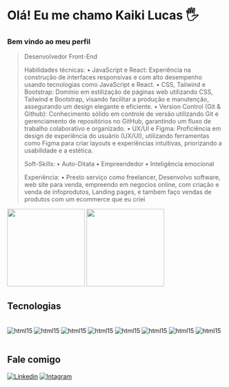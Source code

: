 
<h1>Olá! Eu me chamo Kaiki Lucas 🖐️</h1>



<h3>Bem vindo ao meu perfil</h3>


<blockquote> <p>
Desenvolvedor Front-End 

Habilidades técnicas: 
• JavaScript e React: Experiência na construção de interfaces responsivas e com alto desempenho usando tecnologias como JavaScript e React.
• CSS, Tailwind e Bootstrap: Domínio em estilização de páginas web utilizando CSS, Tailwind e Bootstrap, visando facilitar a produção e manutenção, assegurando um design elegante e eficiente.
• Version Control (Git & Github): Conhecimento sólido em controle de versão utilizando Git e gerenciamento de repositórios no GitHub, garantindo um fluxo de trabalho colaborativo e organizado.
• UX/UI e Figma: Proficiência em design de experiência do usuário (UX/UI), utilizando ferramentas como Figma para criar layouts e experiências intuitivas, priorizando a usabilidade e a estética.

Soft-Skills:
• Auto-Ditata
• Empreendedor
• Inteligência emocional

Experiência:
 • Presto serviço como freelancer, Desenvolvo software, web site para venda, empreendo em negocios online, com criação e venda de infoprodutos, Landing pages, e tambem faço vendas de produtos com um ecommerce que eu criei
</p></blockquote>


<div>
<img height="180em" src="https://github-readme-stats.vercel.app/api?username=kaikilucas&show_icons=true&theme=radical">
<img height="180em" src="https://github-readme-stats.vercel.app/api/top-langs/?username=kaikilucas&amp;show_icons=true&amp;theme=radical&amp;layout=compact">
</div>



## Tecnologias

<div style="display: inline_block"><br/>
<img align="center" alt="html15" src="https://img.shields.io/badge/HTML5-E34F26?style=for-the-badge&logo=html5&logoColor=white" />
<img align="center" alt="html15" src="https://img.shields.io/badge/CSS3-1572B6?style=for-the-badge&logo=css3&logoColor=white" />
<img align="center" alt="html15" src="https://img.shields.io/badge/Bootstrap-563D7C?style=for-the-badge&logo=bootstrap&logoColor=white" />
<img align="center" alt="html15" src="https://img.shields.io/badge/JavaScript-F7DF1E?style=for-the-badge&logo=javascript&logoColor=black" />
<img align="center" alt="html15" src="https://img.shields.io/badge/TypeScript-007ACC?style=for-the-badge&logo=typescript&logoColor=white" />
<img align="center" alt="html15" src="https://img.shields.io/badge/React-20232A?style=for-the-badge&logo=react&logoColor=61DAFB" />
<img align="center" alt="html15" src="https://img.shields.io/badge/Node.js-43853D?style=for-the-badge&logo=node.js&logoColor=white" />
<img align="center" alt="html15" src="https://img.shields.io/badge/GIT-E44C30?style=for-the-badge&logo=git&logoColor=white" />
</div>
<br/>




## Fale comigo
[![Linkedin](https://img.shields.io/badge/LinkedIn-0077B5?style=for-the-badge&logo=linkedin&logoColor=white)](https://www.linkedin.com/in/kaiki-lucas/ )
[![Intagram](https://img.shields.io/badge/Instagram-E4405F?style=for-the-badge&logo=instagram&logoColor=white)](https://www.instagram.com/kaiki_lucasf/)

